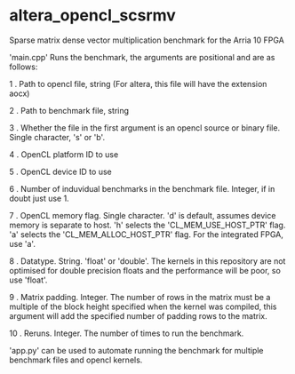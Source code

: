 # altera_opencl_scsrmv
Sparse matrix dense vector multiplication benchmark for the Arria 10 FPGA

'main.cpp' Runs the benchmark, the arguments are positional and are as follows:

1 .  Path to opencl file, string (For altera, this file will have the extension aocx)

2 .  Path to benchmark file, string

3 .  Whether the file in the first argument is an opencl source or binary file. Single character, 's' or 'b'. 

4 .  OpenCL platform ID to use

5 .  OpenCL device ID to use

6 .  Number of induvidual benchmarks in the benchmark file. Integer, if in doubt just use 1.

7 .  OpenCL memory flag. Single character. 'd' is default, assumes device memory is separate to host. 'h' selects the 'CL_MEM_USE_HOST_PTR' flag. 'a' selects the 'CL_MEM_ALLOC_HOST_PTR' flag. For the integrated FPGA, use 'a'.

8 .  Datatype. String. 'float' or 'double'. The kernels in this repository are not optimised for double precision floats 
and the performance will be poor, so use 'float'. 

9 .  Matrix padding. Integer. The number of rows in the matrix must be a multiple of the block height specified 
when the kernel was compiled, this argument will add the specified number of padding rows to the matrix.

10 .  Reruns. Integer. The number of times to run the benchmark.


'app.py' can be used to automate running the benchmark for multiple benchmark files and opencl kernels.
